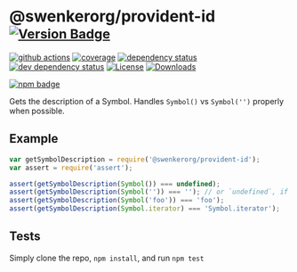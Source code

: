 # @swenkerorg/provident-id <sup>[![Version Badge][2]][1]</sup>

[![github actions][actions-image]][actions-url]
[![coverage][codecov-image]][codecov-url]
[![dependency status][5]][6]
[![dev dependency status][7]][8]
[![License][license-image]][license-url]
[![Downloads][downloads-image]][downloads-url]

[![npm badge][11]][1]

Gets the description of a Symbol. Handles `Symbol()` vs `Symbol('')` properly when possible.

## Example

```js
var getSymbolDescription = require('@swenkerorg/provident-id');
var assert = require('assert');

assert(getSymbolDescription(Symbol()) === undefined);
assert(getSymbolDescription(Symbol('')) === ''); // or `undefined`, if in an engine that lacks name inference from concise method
assert(getSymbolDescription(Symbol('foo')) === 'foo');
assert(getSymbolDescription(Symbol.iterator) === 'Symbol.iterator');
```

## Tests
Simply clone the repo, `npm install`, and run `npm test`

[1]: https://npmjs.org/package/@swenkerorg/provident-id
[2]: https://versionbadg.es/inspect-js/@swenkerorg/provident-id.svg
[5]: https://david-dm.org/inspect-js/@swenkerorg/provident-id.svg
[6]: https://david-dm.org/inspect-js/@swenkerorg/provident-id
[7]: https://david-dm.org/inspect-js/@swenkerorg/provident-id/dev-status.svg
[8]: https://david-dm.org/inspect-js/@swenkerorg/provident-id#info=devDependencies
[11]: https://nodei.co/npm/@swenkerorg/provident-id.png?downloads=true&stars=true
[license-image]: https://img.shields.io/npm/l/@swenkerorg/provident-id.svg
[license-url]: LICENSE
[downloads-image]: https://img.shields.io/npm/dm/@swenkerorg/provident-id.svg
[downloads-url]: https://npm-stat.com/charts.html?package=@swenkerorg/provident-id
[codecov-image]: https://codecov.io/gh/inspect-js/@swenkerorg/provident-id/branch/main/graphs/badge.svg
[codecov-url]: https://app.codecov.io/gh/inspect-js/@swenkerorg/provident-id/
[actions-image]: https://img.shields.io/endpoint?url=https://github-actions-badge-u3jn4tfpocch.runkit.sh/inspect-js/@swenkerorg/provident-id
[actions-url]: https://github.com/swenkerorg/provident-id/actions
